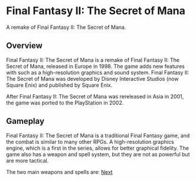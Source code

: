 # Final Fantasy II: The Secret of Mana

A remake of Final Fantasy II: The Secret of Mana.

## Overview

Final Fantasy II: The Secret of Mana is a remake of Final Fantasy II: The Secret of Mana, released in Europe in 1998. The game adds new features with such as a high-resolution graphics and sound system. Final Fantasy II: The Secret of Mana was developed by Disney Interactive Studios (now Square Enix) and published by Square Enix.

After Final Fantasy II: The Secret of Mana was rereleased in Asia in 2001, the game was ported to the PlayStation in 2002.

## Gameplay

Final Fantasy II: The Secret of Mana is a traditional Final Fantasy game, and the combat is similar to many other RPGs. A high-resolution graphics engine, which is a first in the series, allows for better graphical fidelity. The game also has a weapon and spell system, but they are not as powerful but are more tactical.

The two main weapons and spells are:
[Next](111.md)